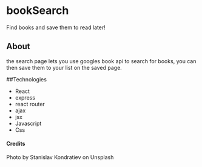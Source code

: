 # bookSearch
Find books and save them to read later!

## About
the search page lets you use googles book api to search for books, you can then save them to your list on the saved page.

##Technologies
* React
* express
* react router
* ajax
* jsx
* Javascript
* Css

#### Credits
Photo by Stanislav Kondratiev on Unsplash